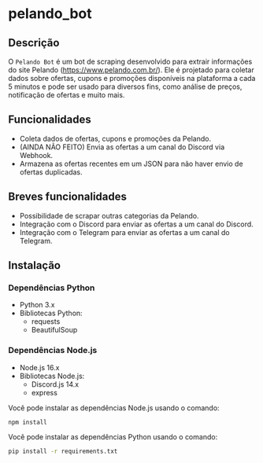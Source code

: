 # pelando_bot

## Descrição
O `Pelando Bot` é um bot de scraping desenvolvido para extrair informações do site Pelando (https://www.pelando.com.br/). Ele é projetado para coletar dados sobre ofertas, cupons e promoções disponíveis na plataforma a cada 5 minutos e pode ser usado para diversos fins, como análise de preços, notificação de ofertas e muito mais.

## Funcionalidades
- Coleta dados de ofertas, cupons e promoções da Pelando.
- (AINDA NÃO FEITO) Envia as ofertas a um canal do Discord via Webhook.
- Armazena as ofertas recentes em um JSON para não haver envio de ofertas duplicadas.

## Breves funcionalidades
- Possibilidade de scrapar outras categorias da Pelando.
- Integração com o Discord para enviar as ofertas a um canal do Discord.
- Integração com o Telegram para enviar as ofertas a um canal do Telegram.

## Instalação

### Dependências Python
- Python 3.x
- Bibliotecas Python:
  - requests
  - BeautifulSoup

### Dependências Node.js
- Node.js 16.x
- Bibliotecas Node.js:
  - Discord.js 14.x
  - express

Você pode instalar as dependências Node.js usando o comando:
```bash
npm install
```
Você pode instalar as dependências Python usando o comando:
```bash
pip install -r requirements.txt
